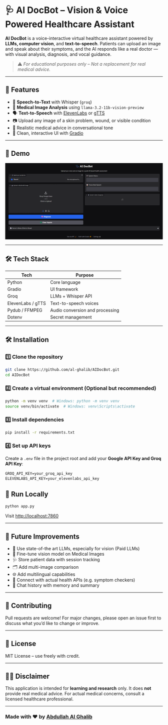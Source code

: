 # 🩺 AI DocBot – Vision & Voice Powered Healthcare Assistant

**AI DocBot** is a voice-interactive virtual healthcare assistant powered by **LLMs, computer vision**, and **text-to-speech**. Patients can upload an image and speak about their symptoms, and the AI responds like a real doctor — with visual analysis, diagnosis, and vocal guidance.

> ⚠️ *For educational purposes only – Not a replacement for real medical advice.*

---

## 🚀 Features

- 🎤 **Speech-to-Text** with Whisper (`groq`)
- 🧠 **Medical Image Analysis** using `llama-3.2-11b-vision-preview`
- 🗣️ **Text-to-Speech** with [ElevenLabs](https://www.elevenlabs.io) or [gTTS](https://pypi.org/project/gTTS/)
- 📷 Upload any image of a skin problem, wound, or visible condition
- 🧾 Realistic medical advice in conversational tone
- 🤖 Clean, interactive UI with [Gradio](https://gradio.app/)

---

## 🧪 Demo

![Demo UI](./screenshots/ui.png) <!-- optional screenshot -->

---

## 🛠️ Tech Stack

| Tech              | Purpose                                |
|-------------------|----------------------------------------|
| Python            | Core language                          |
| Gradio            | UI framework                           |
| Groq              | LLMs + Whisper API                     |
| ElevenLabs / gTTS | Text-to-speech voices                  |
| Pydub / FFMPEG    | Audio conversion and processing        |
| Dotenv            | Secret management                      |

---

## 🛠️ Installation

### 1️⃣ Clone the repository

```sh
git clone https://github.com/al-ghalib/AIDocBot.git
cd AIDocBot
```

### 2️⃣ Create a virtual environment (Optional but recommended)

```sh
python -m venv venv  # Windows: python -m venv venv
source venv/bin/activate  # Windows: venv\Scripts\activate
```

### 3️⃣ Install dependencies

```sh
pip install -r requirements.txt
```

### 4️⃣ Set up API keys

Create a `.env` file in the project root and add your **Google API Key and Groq API Key**:

```
GROQ_API_KEY=your_groq_api_key
ELEVENLABS_API_KEY=your_elevenlabs_api_key
```


## 🚦 Run Locally

```bash
python app.py
```

Visit [http://localhost:7860](http://localhost:7860)

---

## 🧠 Future Improvements

- 🤖 Use state-of-the art LLMs, especially for vision (Paid LLMs)
- 🧯 Fine-tune vision model on Medical Images
- 🩺 Store patient data with session tracking
- 🗂️ Add multi-image comparison
- 🌐 Add multilingual capabilities
- 🧬 Connect with actual health APIs (e.g. symptom checkers)
- 💬 Chat history with memory and summary

---

## 🤝 Contributing

Pull requests are welcome! For major changes, please open an issue first to discuss what you’d like to change or improve.

---

## 📄 License

MIT License – use freely with credit.

---

## 👨‍⚕️ Disclaimer

This application is intended for **learning and research** only. It does **not** provide real medical advice. For actual medical concerns, consult a licensed healthcare professional.

---

### Made with ❤️ by [Abdullah Al Ghalib](https://www.linkedin.com/in/abdullah-al-ghalib)

